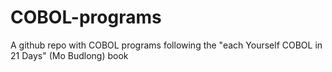 # COBOL-programs

A github repo with COBOL programs following the "each Yourself COBOL in 21 Days" (Mo Budlong) book
